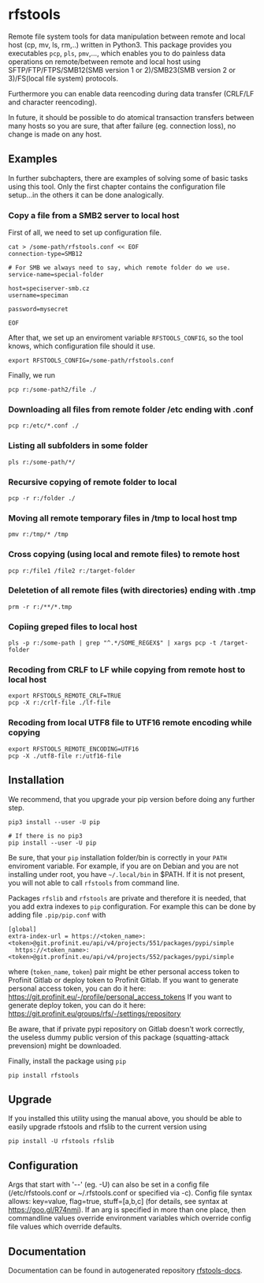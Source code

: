 # rfstools
Remote file system tools for data manipulation between remote and local host (cp, mv, ls, rm,..) written in Python3. 
This package provides you executables `pcp`, `pls`, `pmv`,..., which enables you to do painless data operations on remote/between remote and local host using SFTP/FTP/FTPS/SMB12(SMB version 1 or 2)/SMB23(SMB version 2 or 3)/FS(local file system) protocols.

Furthermore you can enable data reencoding during data transfer (CRLF/LF and character reencoding). 

In future, it should be possible to do atomical transaction transfers between many hosts so you are sure, that after failure (eg. connection loss), no change is made on any host.

## Examples
In further subchapters, there are examples of solving some of basic tasks using this tool. Only the first chapter contains the configuration file setup...in the others it can be done analogically.

### Copy a file from a SMB2 server to local host
First of all, we need to set up configuration file.

    cat > /some-path/rfstools.conf << EOF
    connection-type=SMB12
    
    # For SMB we always need to say, which remote folder do we use.
    service-name=special-folder

    host=speciserver-smb.cz
    username=speciman

    password=mysecret

    EOF

After that, we set up an enviroment variable `RFSTOOLS_CONFIG`, so the tool knows, which configuration file should it use.

    export RFSTOOLS_CONFIG=/some-path/rfstools.conf

Finally, we run

    pcp r:/some-path2/file ./

### Downloading all files from remote folder /etc ending with .conf

    pcp r:/etc/*.conf ./

### Listing all subfolders in some folder

    pls r:/some-path/*/

### Recursive copying of remote folder to local

    pcp -r r:/folder ./

### Moving all remote temporary files in /tmp to local host tmp

    pmv r:/tmp/* /tmp

### Cross copying (using local and remote files) to remote host

    pcp r:/file1 /file2 r:/target-folder

### Deletetion of all remote files (with directories) ending with .tmp

    prm -r r:/**/*.tmp

### Copiing greped files to local host

    pls -p r:/some-path | grep "^.*/SOME_REGEX$" | xargs pcp -t /target-folder 

### Recoding from CRLF to LF while copying from remote host to local host

    export RFSTOOLS_REMOTE_CRLF=TRUE
    pcp -X r:/crlf-file ./lf-file

### Recoding from local UTF8 file to UTF16 remote encoding while copying
    
    export RFSTOOLS_REMOTE_ENCODING=UTF16
    pcp -X ./utf8-file r:/utf16-file

## Installation
We recommend, that you upgrade your pip version before doing any further step.

    pip3 install --user -U pip

    # If there is no pip3
    pip install --user -U pip

Be sure, that your `pip` installation folder/bin is correctly in your `PATH` enviroment variable. 
For example, if you are on Debian and you are not installing under root, you have `~/.local/bin` in $PATH.
If it is not present, you will not able to call `rfstools` from command line.

Packages `rfslib` and `rfstools` are private and therefore it is needed, that you add extra indexes to `pip` configuration.
For example this can be done by adding file `.pip/pip.conf` with

    [global]
    extra-index-url = https://<token_name>:<token>@git.profinit.eu/api/v4/projects/551/packages/pypi/simple 
      https://<token_name>:<token>@git.profinit.eu/api/v4/projects/552/packages/pypi/simple

where (`token_name`, `token`) pair might be ether personal access token to Profinit Gitlab or deploy token to Profinit Gitlab.
If you want to generate personal access token, you can do it here: https://git.profinit.eu/-/profile/personal_access_tokens
If you want to generate deploy token, you can do it here: https://git.profinit.eu/groups/rfs/-/settings/repository

Be aware, that if private pypi repository on Gitlab doesn't work correctly, the useless dummy public version of this package (squatting-attack prevension) might be downloaded.

Finally, install the package using `pip`

    pip install rfstools

## Upgrade
If you installed this utility using the manual above, you should be able to easily upgrade rfstools and rfslib to the current version using

    pip install -U rfstools rfslib


## Configuration
Args that start with '--' (eg. -U) can also be set in a config file
(/etc/rfstools.conf or ~/.rfstools.conf or specified via -c). Config file
syntax allows: key=value, flag=true, stuff=[a,b,c] (for details, see syntax at
https://goo.gl/R74nmi). If an arg is specified in more than one place, then
commandline values override environment variables which override config file
values which override defaults.

## Documentation
Documentation can be found in autogenerated repository [rfstools-docs](https://git.profinit.eu/rfs/rfstools-docs).



